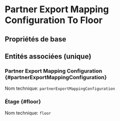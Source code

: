 #  Partner Export Mapping Configuration To Floor
<!--- THIS FILE IS GENERATED PLEASE DO NOT EDIT IT DIRECTLY --->



## Propriétés de base



## Entités associées (unique)

###  Partner Export Mapping Configuration {#partnerExportMappingConfiguration}



Nom technique: ```partnerExportMappingConfiguration```

### Étage {#floor}



Nom technique: ```floor```





